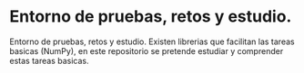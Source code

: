 # Entorno de pruebas, retos y estudio.

Entorno de pruebas, retos y estudio. Existen librerias que facilitan las tareas basicas (NumPy), en este repositorio se pretende estudiar y comprender estas tareas basicas.